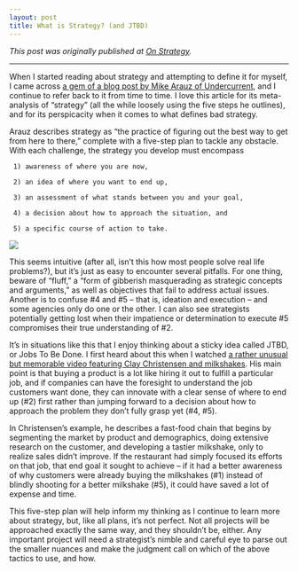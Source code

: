```yaml
---
layout: post
title: What is Strategy? (and JTBD)
---
```


*This post was originally published at [On Strategy](http://cargocollective.com/joychen/What-is-Strategy-and-JTBD).*

-----

When I started reading about strategy and attempting to define it for myself, I came across [a gem of a blog post by Mike Arauz of Undercurrent](http://undercurrent.com/post/what-is-strategy/), and I continue to refer back to it from time to time. I love this article for its meta-analysis of “strategy” (all the while loosely using the five steps he outlines), and for its perspicacity when it comes to what defines bad strategy. <!-- more -->

Arauz describes strategy as “the practice of figuring out the best way to get from here to there,” complete with a five-step plan to tackle any obstacle. With each challenge, the strategy you develop must encompass 

     1) awareness of where you are now, 

     2) an idea of where you want to end up, 

     3) an assessment of what stands between you and your goal, 

     4) a decision about how to approach the situation, and 

     5) a specific course of action to take. 

[![](http://payload183.cargocollective.com/1/12/392931/5966411/what_is_strategy.jpg)](http://undercurrent.com/post/what-is-strategy/)

This seems intuitive (after all, isn’t this how most people solve real life problems?), but it’s just as easy to encounter several pitfalls. For one thing, beware of “fluff,” a “form of gibberish masquerading as strategic concepts and arguments,” as well as objectives that fail to address actual issues. Another is to confuse #4 and #5 – that is, ideation and execution – and some agencies only do one or the other. I can also see strategists potentially getting lost when their impatience or determination to execute #5 compromises their true understanding of #2. 

It’s in situations like this that I enjoy thinking about a sticky idea called JTBD, or Jobs To Be Done. I first heard about this when I watched [a rather unusual but memorable video featuring Clay Christensen and milkshakes](http://hbswk.hbs.edu/item/6496.html). His main point is that buying a product is a lot like hiring it out to fulfill a particular job, and if companies can have the foresight to understand the job customers want done, they can innovate with a clear sense of where to end up (#2) first rather than jumping forward to a decision about how to approach the problem they don’t fully grasp yet (#4, #5). 

In Christensen’s example, he describes a fast-food chain that begins by segmenting the market by product and demographics, doing extensive research on the customer, and developing a tastier milkshake, only to realize sales didn’t improve. If the restaurant had simply focused its efforts on that job, that end goal it sought to achieve – if it had a better awareness of why customers were already buying the milkshakes (#1) instead of blindly shooting for a better milkshake (#5), it could have saved a lot of expense and time. 

This five-step plan will help inform my thinking as I continue to learn more about strategy, but, like all plans, it’s not perfect. Not all projects will be approached exactly the same way, and they shouldn’t be, either. Any important project will need a strategist’s nimble and careful eye to parse out the smaller nuances and make the judgment call on which of the above tactics to use, and how. 